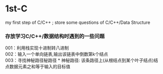 # 1st-C
my first step of C/C++  ;  store some questions of C/C++/Data Structure
### 存放学习C/C++/数据结构时遇到的一些问题
  001：利用栈实现十进制转八进制<br>
  002：输入一个单向链表,输出该链表中倒数第k个结点<br>
  003：寻找神秘路径秘路径
    * 神秘路径: 该条路径上(从根结点到某个叶子结点)结点数据元素之和等于输入的目标值

